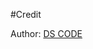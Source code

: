 #Credit


Author:
[DS CODE](https://www.figma.com/community/file/1375111517620634408/find-your-dream-home-website-ui-template)
